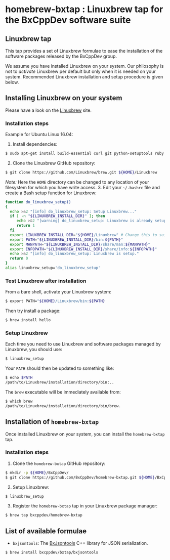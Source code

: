 # homebrew-bxtap : Linuxbrew tap for the BxCppDev software suite

## Linuxbrew tap

This tap provides a set of Linuxbrew formulae to ease the installation
of the software packages released by the BxCppDev group.

We assume you have installed Linuxbrew on your system. Our philosophy is
not to *activate* Linuxbrew per default but only when it is needed on your
system. Recommended Linuxbrew installation and setup procedure is given below.


## Installing Linuxbrew on your system

Please have a look on  the [Linuxbrew](http://linuxbrew.sh/) site.

### Installation steps

Example for Ubuntu Linux 16.04:

1. Install dependencies:
```sh
$ sudo apt-get install build-essential curl git python-setuptools ruby
```
2. Clone the Linuxbrew GitHub repository:
```sh
$ git clone https://github.com/Linuxbrew/brew.git ${HOME}/Linuxbrew
```
   *Note:* Here the ``HOME`` directory can be changed to any location of your filesystem for which you have write access.
3. Edit your ``~/.bashrc`` file and create a Bash setup function
   for Linuxbrew:
```sh
function do_linuxbrew_setup()
{
  echo >&2 "[info] do_linuxbrew_setup: Setup Linuxbrew..."
  if [ -n "${LINUXBREW_INSTALL_DIR}" ]; then
     echo >&2 "[warning] do_linuxbrew_setup: Linuxbrew is already setup!"
     return 1
  fi
  export LINUXBREW_INSTALL_DIR="${HOME}/Linuxbrew" # Change this to suit your Linuxbrew installation path
  export PATH="${LINUXBREW_INSTALL_DIR}/bin:${PATH}"
  export MANPATH="${LINUXBREW_INSTALL_DIR}/share/man:${MANPATH}"
  export INFOPATH="${LINUXBREW_INSTALL_DIR}/share/info:${INFOPATH}"
  echo >&2 "[info] do_linuxbrew_setup: Linuxbrew is setup."
  return 0
}
alias linuxbrew_setup='do_linuxbrew_setup'
```

### Test Linuxbrew after installation

From a bare shell, activate your Linuxbrew system:
```sh
$ export PATH="${HOME}/Linuxbrew/bin:${PATH}
```

Then try install a package:
```sh
$ brew install hello
```

### Setup Linuxbrew

Each time you need to use Linuxbrew and software packages managed by Linuxbrew, you
should use:
```sh
$ linuxbrew_setup
```
Your ``PATH`` should then be updated to something like:
```sh
$ echo $PATH
/path/to/Linuxbrew/installation/directory/bin:..
```
The ``brew`` executable will be immediately available from:
```sh
$ which brew
/path/to/Linuxbrew/installation/directory/bin/brew.
```

## Installation of ``homebrew-bxtap``

Once installed Linuxbrew on your system, you can install the ``homebrew-bxtap`` tap.

### Installation steps

1. Clone the ``homebrew-bxtap`` GitHub repository:
```sh
$ mkdir -p ${HOME}/BxCppDev/
$ git clone https://github.com/BxCppDev/homebrew-bxtap.git ${HOME}/BxCppDev/homebrew-bxtap/
```
2. Setup Linuxbrew:
```sh
$ linuxbrew_setup
```
3. Register the ``homebrew-bxtap`` tap in your Linuxbrew package manager:
```sh
$ brew tap bxcppdev/homebrew-bxtap
```

## List of available formulae

* ``bxjsontools``: The [BxJsontools](https://github.com/BxCppDev/bxjsontools/) C++ library for JSON serialization.
```sh
$ brew install bxcppdev/bxtap/bxjsontools
```
